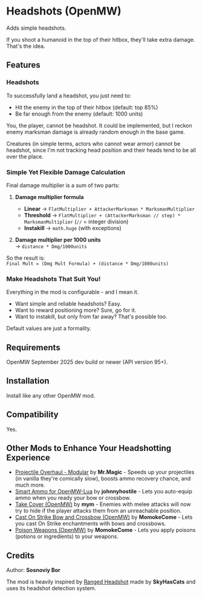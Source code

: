 # Headshots (OpenMW)

Adds simple headshots.

If you shoot a humanoid in the top of their hitbox, they'll take extra damage. That's the idea.

## Features

### Headshots

To successfully land a headshot, you just need to:

- Hit the enemy in the top of their hitbox (default: top 85%)
- Be far enough from the enemy (default: 1000 units)

You, the player, cannot be headshot. It could be implemented, but I reckon enemy marksman damage is already random enough in the base game.

Creatures (in simple terms, actors who cannot wear armor) cannot be headshot, since I'm not tracking head position and their heads tend to be all over the place.

### Simple Yet Flexible Damage Calculation

Final damage multiplier is a sum of two parts:

1. **Damage multiplier formula**

   - **Linear** -> `FlatMultiplier + AttackerMarksman * MarksmanMultiplier`
   - **Threshold** -> `FlatMultiplier + (AttackerMarksman // step) * MarksmanMultiplier` (`//` = integer division)
   - **Instakill** -> `math.huge` (with exceptions)

2. **Damage multiplier per 1000 units**  
   -> `distance * Dmg/1000units`

So the result is:  
`Final Mult = (Dmg Mult Formula) + (distance * Dmg/1000units)`

### Make Headshots That Suit You!

Everything in the mod is configurable - and I mean it.

- Want simple and reliable headshots? Easy.
- Want to reward positioning more? Sure, go for it.
- Want to instakill, but only from far away? That's possible too.

Default values are just a formality.

## Requirements

OpenMW September 2025 dev build or newer (API version 95+).

## Installation

Install like any other OpenMW mod.

## Compatibility

Yes.

## Other Mods to Enhance Your Headshotting Experience

- [Projectile Overhaul - Modular](https://www.nexusmods.com/morrowind/mods/43195) by **Mr.Magic** - Speeds up your projectiles (in vanilla they're comically slow), boosts ammo recovery chance, and much more.
- [Smart Ammo for OpenMW-Lua](https://www.nexusmods.com/morrowind/mods/51274) by **johnnyhostile** - Lets you auto-equip ammo when you ready your bow or crossbow.
- [Take Cover (OpenMW)](https://www.nexusmods.com/morrowind/mods/54976) by **mym** - Enemies with melee attacks will now try to hide if the player attacks them from an unreachable position.
- [Cast On Strike Bow and Crossbow (OpenMW)](https://www.nexusmods.com/morrowind/mods/57329) by **MomokeCome** - Lets you cast On Strike enchantments with bows and crossbows.
- [Poison Weapons (OpenMW)](https://www.nexusmods.com/morrowind/mods/57257) by **MomokeCome** - Lets you apply poisons (potions or ingredients) to your weapons.

## Credits

Author: **Sosnoviy Bor**

The mod is heavily inspired by [Ranged Headshot](https://modding-openmw.gitlab.io/ranged-headshot/) made by **SkyHasCats** and uses its headshot detection system.